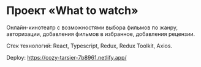 # Проект «What to watch»

Онлайн-кинотеатр с возможностями выбора фильмов по жанру, авторизации, добавления фильмов в избранное, добавления рецензии.

Стек технологий: React, Typescript, Redux, Redux Toolkit, Axios.

Deploy: https://cozy-tarsier-7b8961.netlify.app/
